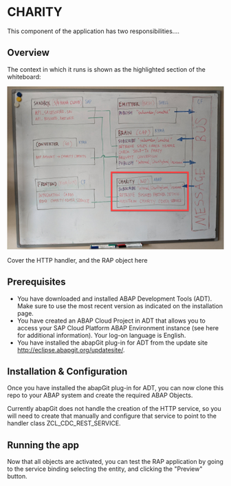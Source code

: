 # CHARITY

This component of the application has two responsibilities....

## Overview

The context in which it runs is shown as the highlighted section of the whiteboard:

![whiteboard, with CHARITY highlighted](./whiteboard-charity.jpg)

Cover the HTTP handler, and the RAP object here


## Prerequisites

* You have downloaded and installed ABAP Development Tools (ADT). Make sure to use the most recent version as indicated on the installation page.
* You have created an ABAP Cloud Project in ADT that allows you to access your SAP Cloud Platform ABAP Environment instance (see here for additional information). Your log-on language is English.
* You have installed the abapGit plug-in for ADT from the update site http://eclipse.abapgit.org/updatesite/.

## Installation & Configuration

Once you have installed the abapGit plug-in for ADT, you can now clone this repo to your ABAP system and create the required ABAP Objects.  

Currently abapGit does not handle the creation of the HTTP service, so you will need to create that manually and configure that service to point to the handler class ZCL_CDC_REST_SERVICE.

## Running the app

Now that all objects are activated, you can test the RAP application by going to the service binding selecting the entity, and clicking the "Preview" button. 


